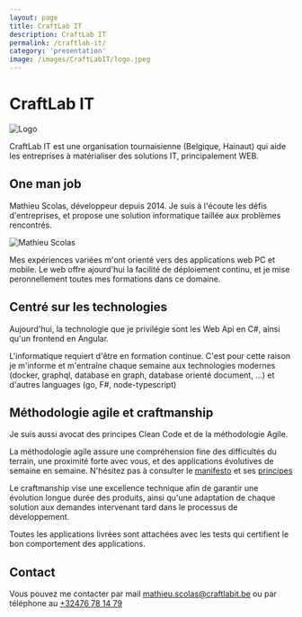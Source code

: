 ```yaml
---
layout: page
title: CraftLab IT
description: CraftLab IT
permalink: /craftlab-it/
category: 'presentation'
image: /images/CraftLabIT/logo.jpeg
---
```


# CraftLab IT

![Logo](/images/CraftLabIT/logo.jpeg)

CraftLab IT est une organisation tournaisienne (Belgique, Hainaut) qui aide les entreprises à matérialiser des solutions IT, principalement WEB.

## One man job

Mathieu Scolas, développeur depuis 2014.
Je suis à l'écoute les défis d'entreprises, et propose une solution informatique taillée aux problèmes rencontrés.

![Mathieu Scolas](/images/CraftLabIT/Profil.jpg)

Mes expériences variées m'ont orienté vers des applications web PC et mobile. Le web offre ajourd'hui la facilité de déploiement continu, et je mise peronnellement toutes mes formations dans ce domaine.

## Centré sur les technologies

Aujourd'hui, la technologie que je privilégie sont les Web Api en C#, ainsi qu'un frontend en Angular.

L'informatique requiert d'être en formation continue. C'est pour cette raison je m'informe et m'entraîne chaque semaine aux technologies modernes (docker, graphql, database en graph, database orienté document, ...) et d'autres languages (go, F#, node-typescript)

## Méthodologie agile et craftmanship

Je suis aussi avocat des principes Clean Code et de la méthodologie Agile.

La méthodologie agile assure une compréhension fine des difficultés du terrain, une proximité forte avec vous, et des applications évolutives de semaine en semaine. N'hésitez pas à consulter le [manifesto](https://agilemanifesto.org/iso/fr/manifesto.html) et ses [principes](https://agilemanifesto.org/iso/fr/principles.html)

Le craftmanship vise une excellence technique afin de garantir une évolution longue durée des produits, ainsi qu'une adaptation de chaque solution aux demandes intervenant tard dans le processus de développement.

Toutes les applications livrées sont attachées avec les tests qui certifient le bon comportement des applications.

## Contact

Vous pouvez me contacter par mail <mathieu.scolas@craftlabit.be> ou par téléphone au <a href="+32476781479">+32476 78 14 79</a>

<section class="share">
    <a href="https://www.twitter.com/worming4" title="Twitter" target="_blank">
        <svg class="icon icon-twitter"><use xlink:href="#icon-twitter"></use></svg>
    </a>
    <a href="https://be.linkedin.com/in/mathieu-scolas-1a048484" title="Twitter" target="_blank">
        <svg class="icon icon-linkedin"><use xlink:href="#icon-linkedin"></use></svg>
    </a>
    <a href="https://www.github.com/worming004" title="Twitter" target="_blank">
        <svg class="icon icon-github"><use xlink:href="#icon-github"></use></svg>
    </a>
</section>
